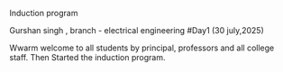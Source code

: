 Induction program 

Gurshan singh , branch - electrical engineering 
#Day1 
(30 july,2025)

Wwarm welcome to all students by principal, professors and all college staff.
Then Started the  induction program.
